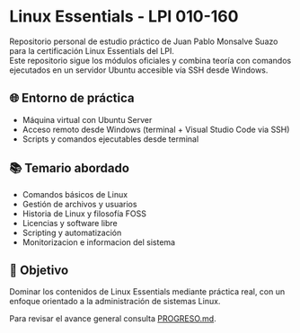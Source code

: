 # Linux Essentials - LPI 010-160

Repositorio personal de estudio práctico de Juan Pablo Monsalve Suazo para la certificación Linux Essentials del LPI.  
Este repositorio sigue los módulos oficiales y combina teoría con comandos ejecutados en un servidor Ubuntu accesible vía SSH desde Windows.

## 🌐 Entorno de práctica
- Máquina virtual con Ubuntu Server
- Acceso remoto desde Windows (terminal + Visual Studio Code via SSH)
- Scripts y comandos ejecutables desde terminal

## 📚 Temario abordado
- Comandos básicos de Linux
- Gestión de archivos y usuarios
- Historia de Linux y filosofía FOSS
- Licencias y software libre
- Scripting y automatización
- Monitorizacion e informacion del sistema

## 🏁 Objetivo
Dominar los contenidos de Linux Essentials mediante práctica real, con un enfoque orientado a la administración de sistemas Linux.

Para revisar el avance general consulta [PROGRESO.md](PROGRESO.md).
